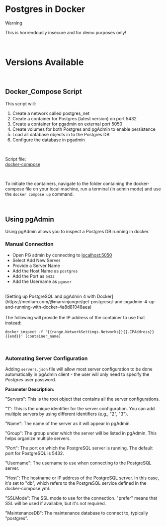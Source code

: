# Postgres in Docker

> [!WARNING]  
> This is horrendously insecure and for demo purposes only! 
> 
<br>

# Versions Available




<br>


## Docker_Compose Script

This script will: 
1. Create a network called postgres_net
2. Create a container for Postgres (latest version) on port 5432
3. Create a container for pgadmin on external port 5050
4. Create volumes for both Postgres and pgAdmin to enable persistence
5. Load all database objects in to the Postgres DB
6. Configure the database in pgadmin

<br>

Script file:  
[docker-compose](docker-compose.yml)

<br> 

To initiate the containers, navigate to the folder containing the docker-compose file on your local machine, run a terminal (in admin mode) and use the `docker compose up` command.

<br>

## Using pgAdmin

Using pgAdmin allows you to inspect a Postgres DB running in docker.

### Manual Connection

-	Open PG admin by connecting to [localhost:5050](locahost:5050)
-	Select Add New Server
   - Provide a Server Name 
   - Add the Host Name as `postgres`
   - Add the Port as `5432`
   - Add the Username as `pguser`


<br>
[Setting up PostgreSQL and pgAdmin 4 with Docker](https://medium.com/@marvinjungre/get-postgresql-and-pgadmin-4-up-and-running-with-docker-4a8d81048aea)
<br> 

<br> 
The following will provide the IP address of the container to use that instead: 

``` 
docker inspect -f '{{range.NetworkSettings.Networks}}{{.IPAddress}}{{end}}' [container_name]
```
<br>




### Automating Server Configuration

Adding ```servers.json``` file will allow most server configuration to be done automatically in pgAdmin client - the user will only need to specify the <i>Postgres</i> user password. 

__Parameter Description:__


"Servers": This is the root object that contains all the server configurations.

"1": This is the unique identifier for the server configuration. You can add multiple servers by using different identifiers (e.g., "2", "3").

"Name": The name of the server as it will appear in pgAdmin.

"Group": The group under which the server will be listed in pgAdmin. This helps organize multiple servers.

"Port": The port on which the PostgreSQL server is running. The default port for PostgreSQL is 5432.

"Username": The username to use when connecting to the PostgreSQL server.

"Host": The hostname or IP address of the PostgreSQL server. In this case, it's set to "db", which refers to the PostgreSQL service defined in the docker-compose.yml.

"SSLMode": The SSL mode to use for the connection. "prefer" means that SSL will be used if available, but it's not required.

"MaintenanceDB": The maintenance database to connect to, typically "postgres".


